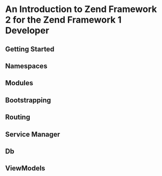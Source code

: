 An Introduction to Zend Framework 2 for the Zend Framework 1 Developer
==

Getting Started
--

Namespaces
--

Modules
--

Bootstrapping
--

Routing
--

Service Manager
--

Db
--

ViewModels
--



